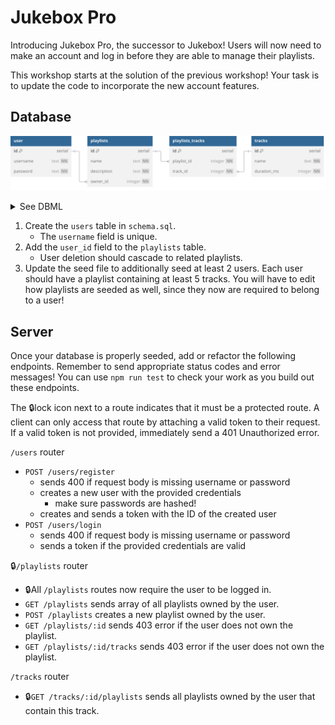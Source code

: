 # Jukebox Pro

Introducing Jukebox Pro, the successor to Jukebox! Users will now need to make an account
and log in before they are able to manage their playlists.

This workshop starts at the solution of the previous workshop! Your task is to update the
code to incorporate the new account features.

## Database

![](schema.svg)

<details>
<summary>See DBML</summary>

```dbml
table user {
  id serial [pk]
  username text [unique, not null]
  password text [not null]
}

table playlists {
  id serial [pk]
  name text [not null]
  description text [not null]
  user_id integer [not null]
}

table playlists_tracks {
  id serial [pk]
  playlist_id integer [not null]
  track_id integer [not null]

  indexes {
    (playlist_id, track_id) [unique]
  }
}

table tracks {
  id serial [pk]
  name text [not null]
  duration_ms integer [not null]
}

Ref: user.id < playlists.user_id
Ref: playlists.id < playlists_tracks.playlist_id
Ref: tracks.id < playlists_tracks.track_id
```

</details>

1. Create the `users` table in `schema.sql`.
   - The `username` field is unique.
2. Add the `user_id` field to the `playlists` table.
   - User deletion should cascade to related playlists.
3. Update the seed file to additionally seed at least 2 users.
   Each user should have a playlist containing at least 5 tracks.
   You will have to edit how playlists are seeded as well, since
   they now are required to belong to a user!

## Server

Once your database is properly seeded, add or refactor the following endpoints.
Remember to send appropriate status codes and error messages! You can use `npm
run test` to check your work as you build out these endpoints.

The 🔒lock icon next to a route indicates that it must be a protected route. A client can
only access that route by attaching a valid token to their request. If a valid token is
not provided, immediately send a 401 Unauthorized error.

`/users` router

- `POST /users/register`
  - sends 400 if request body is missing username or password
  - creates a new user with the provided credentials
    - make sure passwords are hashed!
  - creates and sends a token with the ID of the created user
- `POST /users/login`
  - sends 400 if request body is missing username or password
  - sends a token if the provided credentials are valid

🔒`/playlists` router

- 🔒All `/playlists` routes now require the user to be logged in.
- `GET /playlists` sends array of all playlists owned by the user.
- `POST /playlists` creates a new playlist owned by the user.
- `GET /playlists/:id` sends 403 error if the user does not own the playlist.
- `GET /playlists/:id/tracks` sends 403 error if the user does not own the playlist.

`/tracks` router

- 🔒`GET /tracks/:id/playlists` sends all playlists owned by the user that contain this
  track.
